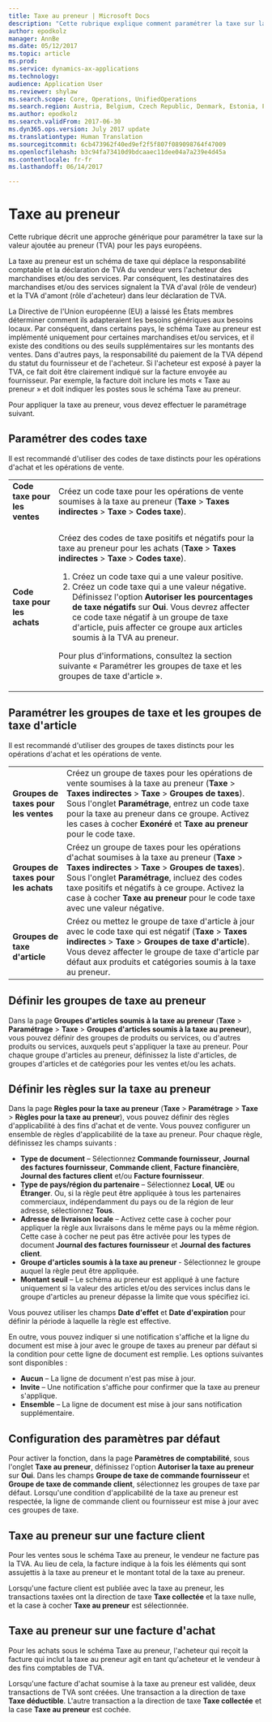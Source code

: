 ```yaml
---
title: Taxe au preneur | Microsoft Docs
description: "Cette rubrique explique comment paramétrer la taxe sur la valeur ajoutée au preneur (TVA) pour les pays européens."
author: epodkolz
manager: AnnBe
ms.date: 05/12/2017
ms.topic: article
ms.prod: 
ms.service: dynamics-ax-applications
ms.technology: 
audience: Application User
ms.reviewer: shylaw
ms.search.scope: Core, Operations, UnifiedOperations
ms.search.region: Austria, Belgium, Czech Republic, Denmark, Estonia, Finland, France, Germany, Hungary, Ireland, Italy, Latvia, Lithuania, Netherlands, Poland, Spain, Sweden, United Kingdom
ms.author: epodkolz
ms.search.validFrom: 2017-06-30
ms.dyn365.ops.version: July 2017 update
ms.translationtype: Human Translation
ms.sourcegitcommit: 6cb473962f40ed9ef2f5f807f089098764f47009
ms.openlocfilehash: b3c94fa73410d9bdcaaec11dee04a7a239e4d45a
ms.contentlocale: fr-fr
ms.lasthandoff: 06/14/2017

---
```


# <a name="reverse-charge-vat"></a>Taxe au preneur
Cette rubrique décrit une approche générique pour paramétrer la taxe sur la valeur ajoutée au preneur (TVA) pour les pays européens.

La taxe au preneur est un schéma de taxe qui déplace la responsabilité comptable et la déclaration de TVA du vendeur vers l'acheteur des marchandises et/ou des services. Par conséquent, les destinataires des marchandises et/ou des services signalent la TVA d'aval (rôle de vendeur) et la TVA d'amont (rôle d'acheteur) dans leur déclaration de TVA.

La Directive de l'Union européenne (EU) a laissé les États membres déterminer comment ils adapteraient les besoins génériques aux besoins locaux. Par conséquent, dans certains pays, le schéma Taxe au preneur est implémenté uniquement pour certaines marchandises et/ou services, et il existe des conditions ou des seuils supplémentaires sur les montants des ventes. Dans d'autres pays, la responsabilité du paiement de la TVA dépend du statut du fournisseur et de l'acheteur. Si l'acheteur est exposé à payer la TVA, ce fait doit être clairement indiqué sur la facture envoyée au fournisseur. Par exemple, la facture doit inclure les mots « Taxe au preneur » et doit indiquer les postes sous le schéma Taxe au preneur. 

Pour appliquer la taxe au preneur, vous devez effectuer le paramétrage suivant.

## <a name="set-up-sales-tax-codes"></a>Paramétrer des codes taxe
Il est recommandé d'utiliser des codes de taxe distincts pour les opérations d'achat et les opérations de vente.

<table>
<body>
<tr>
<td><strong>Code taxe pour les ventes</strong></td>
<td>Créez un code taxe pour les opérations de vente soumises à la taxe au preneur (<strong>Taxe</strong> > <strong>Taxes indirectes</strong> > <strong>Taxe</strong> > <strong>Codes taxe</strong>).
</td>
</tr>
<tr>
<td><strong>Code taxe pour les achats</strong></td>
<td><p>Créez des codes de taxe positifs et négatifs pour la taxe au preneur pour les achats (<strong>Taxe</strong> > <strong>Taxes indirectes</strong> > <strong>Taxe</strong> > <strong>Codes taxe</strong>).</p>
<ol>
<li>Créez un code taxe qui a une valeur positive.</li>
<li>Créez un code taxe qui a une valeur négative. Définissez l'option <strong>Autoriser les pourcentages de taxe négatifs</strong> sur <strong>Oui</strong>.
Vous devrez affecter ce code taxe négatif à un groupe de taxe d'article, puis affecter ce groupe aux articles soumis à la TVA au preneur.</li>
</ol>
<p>Pour plus d'informations, consultez la section suivante « Paramétrer les groupes de taxe et les groupes de taxe d'article ».</p>
</td>
</tr>
</tbody>
</table>

## <a name="set-up-sales-tax-groups-and-item-sales-tax-groups"></a>Paramétrer les groupes de taxe et les groupes de taxe d'article
Il est recommandé d'utiliser des groupes de taxes distincts pour les opérations d'achat et les opérations de vente.

<table>
<tr>
<td><strong>Groupes de taxes pour les ventes</strong></td>
<td>Créez un groupe de taxes pour les opérations de vente soumises à la taxe au preneur (<strong>Taxe</strong> > <strong>Taxes indirectes</strong> > <strong>Taxe</strong> > <strong>Groupes de taxes</strong>). Sous l'onglet <strong>Paramétrage</strong>, entrez un code taxe pour la taxe au preneur dans ce groupe. Activez les cases à cocher <strong>Exonéré</strong> et <strong>Taxe au preneur</strong> pour le code taxe.</td>
</tr>
<tr>
<td><strong>Groupes de taxes pour les achats</strong></td>
<td>Créez un groupe de taxes pour les opérations d'achat soumises à la taxe au preneur (<strong>Taxe</strong> > <strong>Taxes indirectes</strong> > <strong>Taxe</strong> > <strong>Groupes de taxes</strong>). Sous l'onglet <strong>Paramétrage</strong>, incluez des codes taxe positifs et négatifs à ce groupe. Activez la case à cocher <strong>Taxe au preneur</strong> pour le code taxe avec une valeur négative.</td>
</tr>
<tr>
<td><strong>Groupes de taxe d'article</strong></td>
<td>Créez ou mettez le groupe de taxe d'article à jour avec le code taxe qui est négatif (<strong>Taxe</strong> > <strong>Taxes indirectes</strong> > <strong>Taxe</strong> > <strong>Groupes de taxe d'article</strong>). Vous devez affecter le groupe de taxe d'article par défaut aux produits et catégories soumis à la taxe au preneur.</td>
</tr>
</table>

## <a name="set-up-reverse-charge-groups"></a>Définir les groupes de taxe au preneur
Dans la page **Groupes d'articles soumis à la taxe au preneur** (**Taxe** > **Paramétrage** > **Taxe** > **Groupes d'articles soumis à la taxe au preneur**), vous pouvez définir des groupes de produits ou services, ou d'autres produits ou services, auxquels peut s'appliquer la taxe au preneur. Pour chaque groupe d'articles au preneur, définissez la liste d'articles, de groupes d'articles et de catégories pour les ventes et/ou les achats.

## <a name="set-up-reverse-charge-rules"></a>Définir les règles sur la taxe au preneur
Dans la page **Règles pour la taxe au preneur** (**Taxe** > **Paramétrage** > **Taxe** > **Règles pour la taxe au preneur**), vous pouvez définir des règles d'applicabilité à des fins d'achat et de vente. Vous pouvez configurer un ensemble de règles d'applicabilité de la taxe au preneur. Pour chaque règle, définissez les champs suivants :

- **Type de document** – Sélectionnez **Commande fournisseur**, **Journal des factures fournisseur**, **Commande client**, **Facture financière**, **Journal des factures client** et/ou **Facture fournisseur**.
- **Type de pays/région du partenaire** – Sélectionnez **Local**, **UE** ou **Étranger**. Ou, si la règle peut être appliquée à tous les partenaires commerciaux, indépendamment du pays ou de la région de leur adresse, sélectionnez **Tous**.
- **Adresse de livraison locale** – Activez cette case à cocher pour appliquer la règle aux livraisons dans le même pays ou la même région. Cette case à cocher ne peut pas être activée pour les types de document **Journal des factures fournisseur** et **Journal des factures client**.
- **Groupe d'articles soumis à la taxe au preneur** - Sélectionnez le groupe auquel la règle peut être appliquée.
- **Montant seuil** – Le schéma au preneur est appliqué à une facture uniquement si la valeur des articles et/ou des services inclus dans le groupe d'articles au preneur dépasse la limite que vous spécifiez ici.

Vous pouvez utiliser les champs **Date d'effet** et **Date d'expiration** pour définir la période à laquelle la règle est effective.

En outre, vous pouvez indiquer si une notification s'affiche et la ligne du document est mise à jour avec le groupe de taxes au preneur par défaut si la condition pour cette ligne de document est remplie. Les options suivantes sont disponibles :

- **Aucun** – La ligne de document n'est pas mise à jour.
- **Invite** – Une notification s'affiche pour confirmer que la taxe au preneur s'applique.
- **Ensemble** – La ligne de document est mise à jour sans notification supplémentaire.

## <a name="set-up-default-parameters"></a>Configuration des paramètres par défaut
Pour activer la fonction, dans la page **Paramètres de comptabilité**, sous l'onglet **Taxe au preneur**, définissez l'option **Autoriser la taxe au preneur** sur **Oui**. Dans les champs **Groupe de taxe de commande fournisseur** et **Groupe de taxe de commande client**, sélectionnez les groupes de taxe par défaut. Lorsqu'une condition d'applicabilité de la taxe au preneur est respectée, la ligne de commande client ou fournisseur est mise à jour avec ces groupes de taxe.

## <a name="reverse-charge-on-a-sales-invoice"></a>Taxe au preneur sur une facture client
Pour les ventes sous le schéma Taxe au preneur, le vendeur ne facture pas la TVA. Au lieu de cela, la facture indique à la fois les éléments qui sont assujettis à la taxe au preneur et le montant total de la taxe au preneur.

Lorsqu'une facture client est publiée avec la taxe au preneur, les transactions taxées ont la direction de taxe **Taxe collectée** et la taxe nulle, et la case à cocher **Taxe au preneur** est sélectionnée.

## <a name="reverse-charge-on-a-purchase-invoice"></a>Taxe au preneur sur une facture d'achat
Pour les achats sous le schéma Taxe au preneur, l'acheteur qui reçoit la facture qui inclut la taxe au preneur agit en tant qu'acheteur et le vendeur à des fins comptables de TVA.

Lorsqu'une facture d'achat soumise à la taxe au preneur est validée, deux transactions de TVA sont créées. Une transaction a la direction de taxe **Taxe déductible**. L'autre transaction a la direction de taxe **Taxe collectée** et la case **Taxe au preneur** est cochée.

